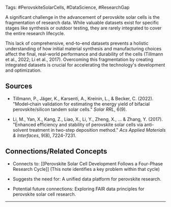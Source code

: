Tags: #PerovskiteSolarCells, #DataScience, #ResearchGap

A significant challenge in the advancement of perovskite solar cells is the fragmentation of research data. 
While valuable datasets exist for specific stages like synthesis or outdoor testing, they are rarely integrated to cover the entire research lifecycle.

This lack of comprehensive, end-to-end datasets prevents a holistic understanding of how initial material synthesis and manufacturing choices affect the final, real-world performance and durability of the cells (Tillmann et al., 2022; Li et al., 2017). 
Overcoming this fragmentation by creating integrated datasets is crucial for accelerating the technology's development and optimization.

## Sources

- Tillmann, P., Jäger, K., Karsenti, A., Kreinin, L., & Becker, C. (2022). "Model‐chain validation for estimating the energy yield of bifacial perovskite/silicon tandem solar cells." _Solar RRL_, 6(9).
    
- Li, M., Yan, X., Kang, Z., Liao, X., Li, Y., Zheng, X., … & Zhang, Y. (2017). "Enhanced efficiency and stability of perovskite solar cells via anti-solvent treatment in two-step deposition method." _Acs Applied Materials & Interfaces_, 9(8), 7224-7231.
    

## Connections/Related Concepts

- Connects to: [[Perovskite Solar Cell Development Follows a Four-Phase Research Cycle]] (This note identifies a key problem within that cycle)
    
- Suggests the need for: A unified data platform for perovskite research.
    
- Potential future connections: Exploring FAIR data principles for perovskite solar cell research.
    

---